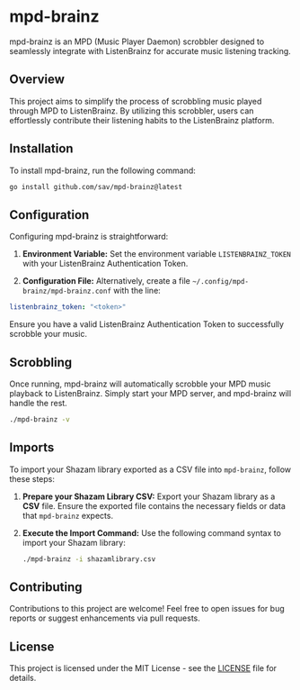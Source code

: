 # mpd-brainz

mpd-brainz is an MPD (Music Player Daemon) scrobbler designed to seamlessly integrate with ListenBrainz for accurate music listening tracking.

## Overview

This project aims to simplify the process of scrobbling music played through MPD to ListenBrainz. By utilizing this scrobbler, users can effortlessly contribute their listening habits to the ListenBrainz platform.

## Installation

To install mpd-brainz, run the following command:

```bash
go install github.com/sav/mpd-brainz@latest
```

## Configuration

Configuring mpd-brainz is straightforward:

1. **Environment Variable:**
   Set the environment variable `LISTENBRAINZ_TOKEN` with your ListenBrainz Authentication Token.

2. **Configuration File:**
   Alternatively, create a file `~/.config/mpd-brainz/mpd-brainz.conf` with the line:

```yaml
listenbrainz_token: "<token>"
```

Ensure you have a valid ListenBrainz Authentication Token to successfully scrobble your music.

## Scrobbling

Once running, mpd-brainz will automatically scrobble your MPD music playback to ListenBrainz. Simply start your MPD server, and mpd-brainz will handle the rest.

```bash
./mpd-brainz -v 
```

## Imports

To import your Shazam library exported as a CSV file into `mpd-brainz`, follow these steps:

   1. **Prepare your Shazam Library CSV:** 
      Export your Shazam library as a **CSV** file. Ensure the exported file contains the necessary fields or data that `mpd-brainz` expects. 

   2. **Execute the Import Command:**
      Use the following command syntax to import your Shazam library:

      ```bash
      ./mpd-brainz -i shazamlibrary.csv
      ```

## Contributing

Contributions to this project are welcome! Feel free to open issues for bug reports or suggest enhancements via pull requests.

## License

This project is licensed under the MIT License - see the [LICENSE](LICENSE) file for details.

   
